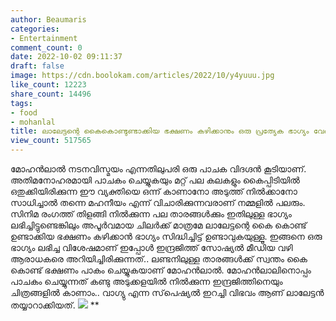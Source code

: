 ```yaml
---
author: Beaumaris
categories:
- Entertainment
comment_count: 0
date: 2022-10-02 09:11:37
draft: false
image: https://cdn.boolokam.com/articles/2022/10/y4yuuu.jpg
like_count: 12223
share_count: 14496
tags:
- food
- mohanlal
title: ലാലേട്ടന്റെ കൈകൊണ്ടുണ്ടാക്കിയ ഭക്ഷണം കഴിക്കാനും ഒരു പ്രത്യേക ഭാഗ്യം വേണം
view_count: 517565
---
```


മോഹൻലാൽ നടനവിസ്മയം എന്നതിലുപരി ഒരു പാചക വിദഗ്ദൻ കൂടിയാണ്. അതിമനോഹരമായി പാചകം ചെയ്യുകയും മറ്റ് പല കലകളും കൈപ്പിടിയിൽ ഒതുക്കിയിരിക്കുന്ന ഈ വ്യക്തിയെ ഒന്ന് കാണാനോ അടുത്ത് നിൽക്കാനോ സാധിച്ചാൽ തന്നെ മഹനീയം എന്ന് വിചാരിക്കുന്നവരാണ് നമ്മളിൽ പലരും. സിനിമ രംഗത്ത് തിളങ്ങി നിൽക്കുന്ന പല താരങ്ങൾക്കും ഇതിലുള്ള ഭാഗ്യം ലഭിച്ചിട്ടുണ്ടെങ്കിലും അപൂർവമായ ചിലർക്ക് മാത്രമേ ലാലേട്ടന്റെ കൈ കൊണ്ട് ഉണ്ടാക്കിയ ഭക്ഷണം കഴിക്കാൻ ഭാഗ്യം സിദ്ധിച്ചിട്ട് ഉണ്ടാവുകയുള്ളൂ. ഇങ്ങനെ ഒരു ഭാഗ്യം ലഭിച്ച വിശേഷമാണ് ഇപ്പോൾ ഇന്ദ്രജിത്ത് സോഷ്യൽ മീഡിയ വഴി ആരാധകരെ അറിയിച്ചിരിക്കുന്നത്.. ലണ്ടനിലുള്ള താരങ്ങൾക്ക് സ്വന്തം കൈ കൊണ്ട് ഭക്ഷണം പാകം ചെയ്യുകയാണ് മോഹൻലാൽ. മോഹൻലാലിനൊപ്പം പാചകം ചെയ്യുന്നത് കണ്ടു അടുക്കളയിൽ നിൽക്കുന്ന ഇന്ദ്രജിത്തിനെയും ചിത്രങ്ങളിൽ കാണാം.. വാഗ്യു എന്ന സ്‌പെഷ്യൽ ഇറച്ചി വിഭവം ആണ് ലാലേട്ടൻ തയ്യാറാക്കിയത്. ![](https://cdn.boolokam.com/articles/2022/10/y4yuuu.jpg) **